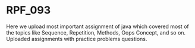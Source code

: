 # RPF_093
Here we upload most important  assignment of java which covered  most of the topics like Sequence, Repetition, Methods, Oops Concept, and so on.
Uploaded assignments with practice problems questions.
